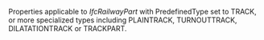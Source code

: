 Properties applicable to _IfcRailwayPart_ with PredefinedType set to TRACK, or more specialized types including PLAINTRACK, TURNOUTTRACK, DILATATIONTRACK or TRACKPART.

<!-- end of short definition -->

